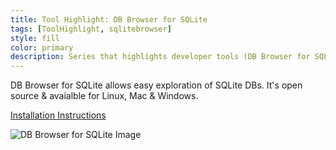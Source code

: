 ```yaml
---
title: Tool Highlight: DB Browser for SQLite
tags: [ToolHighlight, sqlitebrowser]
style: fill
color: primary
description: Series that highlights developer tools (DB Browser for SQLite) 
---
```


DB Browser for SQLite allows easy exploration of SQLite DBs.  It's open source & avaialble for Linux, Mac & Windows.

[Installation Instructions](https://sqlitebrowser.org/dl/)


![DB Browser for SQLite Image](https://user-images.githubusercontent.com/7506174/106339875-e8176b80-6265-11eb-9882-a8a1fd1cb780.png)
